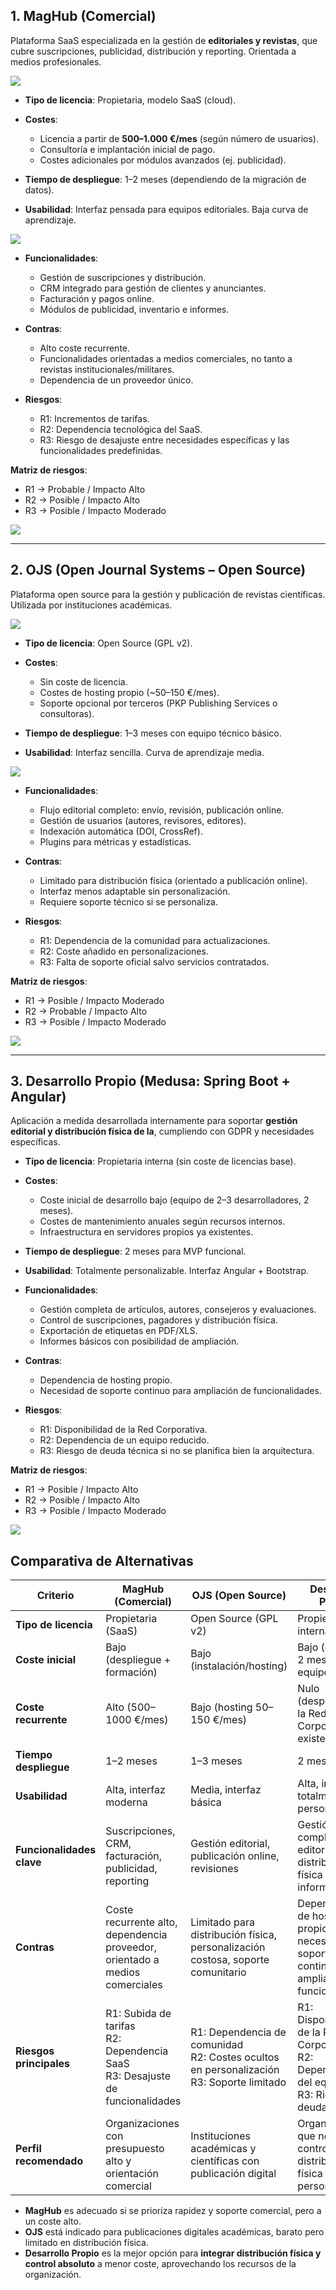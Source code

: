 ## 1. MagHub (Comercial)

Plataforma SaaS especializada en la gestión de **editoriales y revistas**, que cubre suscripciones, publicidad, distribución y reporting. Orientada a medios profesionales.

![](Imágenes/Maghub_Logo.png)

* **Tipo de licencia**: Propietaria, modelo SaaS (cloud).
* **Costes**:

  * Licencia a partir de **500–1.000 €/mes** (según número de usuarios).
  * Consultoría e implantación inicial de pago.
  * Costes adicionales por módulos avanzados (ej. publicidad).
* **Tiempo de despliegue**: 1–2 meses (dependiendo de la migración de datos).
* **Usabilidad**: Interfaz pensada para equipos editoriales. Baja curva de aprendizaje.

![](Imágenes/Maghub.png)

* **Funcionalidades**:

  * Gestión de suscripciones y distribución.
  * CRM integrado para gestión de clientes y anunciantes.
  * Facturación y pagos online.
  * Módulos de publicidad, inventario e informes.
* **Contras**:

  * Alto coste recurrente.
  * Funcionalidades orientadas a medios comerciales, no tanto a revistas institucionales/militares.
  * Dependencia de un proveedor único.
* **Riesgos**:

  * R1: Incrementos de tarifas.
  * R2: Dependencia tecnológica del SaaS.
  * R3: Riesgo de desajuste entre necesidades específicas y las funcionalidades predefinidas.

**Matriz de riesgos**:

* R1 → Probable / Impacto Alto
* R2 → Posible / Impacto Alto
* R3 → Posible / Impacto Moderado

![](Imágenes/mapa_de_riesgos_MAGHUB.png)

---

## 2. OJS (Open Journal Systems – Open Source)

Plataforma open source para la gestión y publicación de revistas científicas. Utilizada por instituciones académicas.

![](Imágenes/OJS_Logo.png)

* **Tipo de licencia**: Open Source (GPL v2).
* **Costes**:

  * Sin coste de licencia.
  * Costes de hosting propio (\~50–150 €/mes).
  * Soporte opcional por terceros (PKP Publishing Services o consultoras).
* **Tiempo de despliegue**: 1–3 meses con equipo técnico básico.
* **Usabilidad**: Interfaz sencilla. Curva de aprendizaje media.

![](Imágenes/OJS.png)

* **Funcionalidades**:

  * Flujo editorial completo: envío, revisión, publicación online.
  * Gestión de usuarios (autores, revisores, editores).
  * Indexación automática (DOI, CrossRef).
  * Plugins para métricas y estadísticas.
* **Contras**:

  * Limitado para distribución física (orientado a publicación online).
  * Interfaz menos adaptable sin personalización.
  * Requiere soporte técnico si se personaliza.
* **Riesgos**:

  * R1: Dependencia de la comunidad para actualizaciones.
  * R2: Coste añadido en personalizaciones.
  * R3: Falta de soporte oficial salvo servicios contratados.  

**Matriz de riesgos**:

* R1 → Posible / Impacto Moderado
* R2 → Probable / Impacto Alto
* R3 → Posible / Impacto Moderado

![](Imágenes/mapa_de_riesgos_OJS.png)

---

## 3. Desarrollo Propio (Medusa: Spring Boot + Angular)

Aplicación a medida desarrollada internamente para soportar **gestión editorial y distribución física de la**, cumpliendo con GDPR y necesidades específicas.

* **Tipo de licencia**: Propietaria interna (sin coste de licencias base).
* **Costes**:

  * Coste inicial de desarrollo bajo (equipo de 2–3 desarrolladores, 2 meses).
  * Costes de mantenimiento anuales según recursos internos.
  * Infraestructura en servidores propios ya existentes.
* **Tiempo de despliegue**: 2 meses para MVP funcional.
* **Usabilidad**: Totalmente personalizable. Interfaz Angular + Bootstrap.
* **Funcionalidades**:

  * Gestión completa de artículos, autores, consejeros y evaluaciones.
  * Control de suscripciones, pagadores y distribución física.
  * Exportación de etiquetas en PDF/XLS.
  * Informes básicos con posibilidad de ampliación.
* **Contras**:

  * Dependencia de hosting propio.
  * Necesidad de soporte continuo para ampliación de funcionalidades.
* **Riesgos**:

  * R1: Disponibilidad de la Red Corporativa.
  * R2: Dependencia de un equipo reducido.
  * R3: Riesgo de deuda técnica si no se planifica bien la arquitectura.

**Matriz de riesgos**:

* R1 → Posible / Impacto Alto
* R2 → Posible / Impacto Alto
* R3 → Posible / Impacto Moderado

![](Imágenes/mapa_de_riesgos_NABU.png)

## Comparativa de Alternativas

| Criterio                  | **MagHub (Comercial)**                                                            | **OJS (Open Source)**                                                                         | **Desarrollo Propio**                                                                      |
| ------------------------- | --------------------------------------------------------------------------------- | --------------------------------------------------------------------------------------------- | ------------------------------------------------------------------------------------------ |
| **Tipo de licencia**      | Propietaria (SaaS)                                                                | Open Source (GPL v2)                                                                          | Propietaria interna                                                                        |
| **Coste inicial**         | Bajo (despliegue + formación)                                                          | Bajo (instalación/hosting)                                                                    | Bajo (desarrollo 2 meses, equipo interno)                                                |
| **Coste recurrente**      | Alto (500–1000 €/mes)                                                             | Bajo (hosting 50–150 €/mes)                                                                   | Nulo (despliegue en la Red Corporativa existente)
| **Tiempo despliegue**     | 1–2 meses                                                                         | 1–3 meses                                                                                     | 2 meses (MVP)                                                                            |
| **Usabilidad**            | Alta, interfaz moderna                                                            | Media, interfaz básica                                                                        | Alta, interfaz totalmente personalizable                                                   |
| **Funcionalidades clave** | Suscripciones, CRM, facturación, publicidad, reporting                            | Gestión editorial, publicación online, revisiones                                        | Gestión completa editorial + distribución física + informes                               |
| **Contras**               | Coste recurrente alto, dependencia proveedor, orientado a medios comerciales      | Limitado para distribución física, personalización costosa, soporte comunitario               | Dependencia de hosting propio + necesidad de soporte continuo para ampliación de funcionalidades            |
| **Riesgos principales**   | R1: Subida de tarifas<br>R2: Dependencia SaaS<br>R3: Desajuste de funcionalidades | R1: Dependencia de comunidad<br>R2: Costes ocultos en personalización<br>R3: Soporte limitado | R1: Disponibilidad de la Red Corporativa<br>R2: Dependencia del equipo<br>R3: Riesgo de deuda técnica |
| **Perfil recomendado**    | Organizaciones con presupuesto alto y orientación comercial                       | Instituciones académicas y científicas con publicación digital                                | Organizaciones que necesitan control total de distribución física y personalización    |


* **MagHub** es adecuado si se prioriza rapidez y soporte comercial, pero a un coste alto.
* **OJS** está indicado para publicaciones digitales académicas, barato pero limitado en distribución física.
* **Desarrollo Propio** es la mejor opción para **integrar distribución física y control absoluto** a menor coste, aprovechando los recursos de la organización.